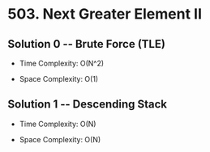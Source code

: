 # 503. Next Greater Element II

## Solution 0 -- Brute Force (TLE)

* Time Complexity: O(N^2)

* Space Complexity: O(1)

## Solution 1 -- Descending Stack

* Time Complexity: O(N)

* Space Complexity: O(N)
